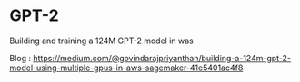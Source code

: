 # GPT-2
Building and training a 124M GPT-2 model in was

Blog : https://medium.com/@govindarajpriyanthan/building-a-124m-gpt-2-model-using-multiple-gpus-in-aws-sagemaker-41e5401ac4f8

